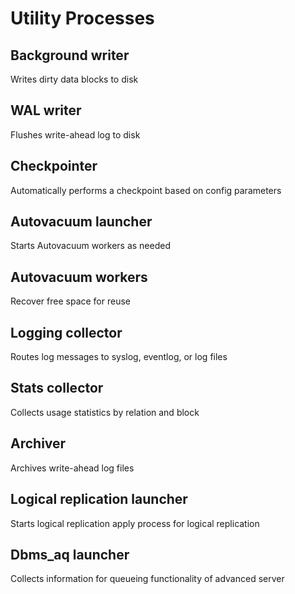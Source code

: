 # Utility Processes

## Background writer
Writes dirty data blocks to disk

## WAL writer
Flushes write-ahead log to disk

## Checkpointer
Automatically performs a checkpoint based on config parameters

## Autovacuum launcher
Starts Autovacuum workers as needed

## Autovacuum workers
Recover free space for reuse

## Logging collector
Routes log messages to syslog, eventlog, or log files

## Stats collector
Collects usage statistics by relation and block

## Archiver
Archives write-ahead log files

## Logical replication launcher
Starts logical replication apply process for logical replication

## Dbms_aq launcher
Collects information for queueing functionality of advanced server
